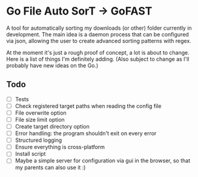 # Go File Auto SorT &rarr; GoFAST

A tool for automatically sorting my downloads (or other) folder currently in development. 
The main idea is a daemon process that can be configured via json, allowing the user to create advanced sorting patterns with regex.

At the moment it's just a rough proof of concept, a lot is about to change. Here is a list of things I'm definitely adding. (Also subject to change as I'll probably have new ideas on the Go.)

## Todo
- [ ] Tests
- [ ] Check registered target paths when reading the config file
- [ ] File overwrite option
- [ ] File size limit option
- [ ] Create target directory option
- [ ] Error handling: the program shouldn't exit on every error
- [ ] Structured logging
- [ ] Ensure everything is cross-platform
- [ ] Install script
- [ ] Maybe a simple server for configuration via gui in the browser, so that my parents can also use it :)